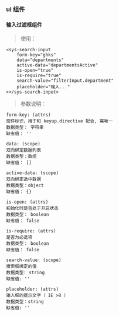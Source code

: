 ### ui 组件
#### 输入过滤框组件
> 使用：
```
<sys-search-input
    form-key="ghks"
    data="departments"
    active-data="departmentsActive" 
    is-open="true"                  
    is-require="true"
    search-value="filterInput.department"
    placeholder="输入..."
></sys-search-input>
```    
> 参数说明：
```    
form-key: (attrs)
控件标识，用于和 keyup.directive 配合, 需唯一
数据类型： 字符串
缺省值： ''
```

```    
data: (scope)
双向绑定数据列表
数据类型：数组
缺省值： []
```    
``` 
active-data: (scope)
双向绑定选中数据
数据类型：object
缺省值： {}
``` 
``` 
is-open: (attrs)
初始化时是否处于开启状态
数据类型： boolean
缺省值： false
``` 
``` 
is-require: (attrs)
是否为必选项
数据类型： boolean
缺省值： false
``` 
```
search-value: (scope)
搜索框绑定的值
数据类型: string
缺省值: ''
```
```
placeholder: (attrs)
输入框的提示文字（ IE >8 ）
数据类型：string
缺省值: ''
```

